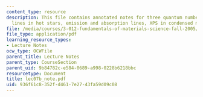 ```yaml
---
content_type: resource
description: This file contains annotated notes for three quantum numbers, balmer
  lines in hot stars, emission and absorption lines, XPS in condensed matter etc.
file: /media/courses/3-012-fundamentals-of-materials-science-fall-2005/936f61c8352fd4617e2743fa59d09c08_lec07b_note.pdf
file_type: application/pdf
learning_resource_types:
- Lecture Notes
ocw_type: OCWFile
parent_title: Lecture Notes
parent_type: CourseSection
parent_uid: 9b84782c-e584-0689-a998-0228b6218bbc
resourcetype: Document
title: lec07b_note.pdf
uid: 936f61c8-352f-d461-7e27-43fa59d09c08
---
```


